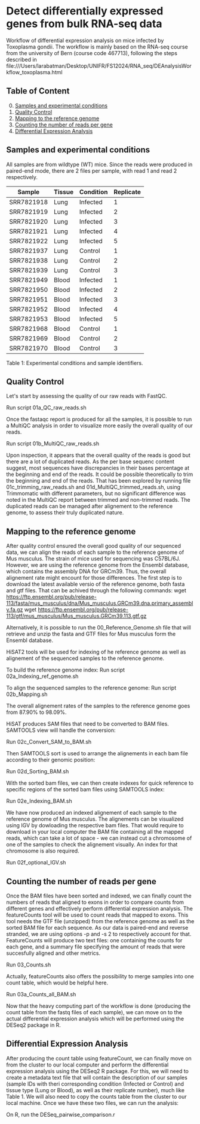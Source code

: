 # Detect differentially expressed genes from bulk RNA-seq data
Workflow of differential expression analysis on mice infected by Toxoplasma gondii.
The workflow is mainly based on the RNA-seq course from the university of Bern (course code 467713), following the steps described in file:///Users/larabatman/Desktop/UNIFR/FS12024/RNA_seq/DEAnalysisWorkflow_toxoplasma.html


## Table of Content

0. [Samples and experimental conditions](#samples-and-experimental-conditions)
1. [Quality Control](#quality-control)
2. [Mapping to the reference genome](#mapping-to-the-reference-genome)
3. [Counting the number of reads per gene](#counting-the-number-of-reads-per-gene)
4. [Differential Expression Analysis](#differential-expression-analysis)

## Samples and experimental conditions
All samples are from wildtype  (WT) mice. 
Since the reads were produced in paired-end mode, there are 2 files per sample, with read 1 and read 2 respectively.


| Sample    | Tissue  | Condition | Replicate |
|-----------|---------|-----------|-----------|
| SRR7821918 | Lung    | Infected  | 1         |
| SRR7821919 | Lung    | Infected  | 2         |
| SRR7821920 | Lung    | Infected  | 3         |
| SRR7821921 | Lung    | Infected  | 4         |
| SRR7821922 | Lung    | Infected  | 5         |
| SRR7821937 | Lung    | Control   | 1         |
| SRR7821938 | Lung    | Control   | 2         |
| SRR7821939 | Lung    | Control   | 3         |
| SRR7821949 | Blood   | Infected  | 1         |
| SRR7821950 | Blood   | Infected  | 2         |
| SRR7821951 | Blood   | Infected  | 3         |
| SRR7821952 | Blood   | Infected  | 4         |
| SRR7821953 | Blood   | Infected  | 5         |
| SRR7821968 | Blood   | Control   | 1         |
| SRR7821969 | Blood   | Control   | 2         |
| SRR7821970 | Blood   | Control   | 3         |

Table 1: Experimental conditions and sample identifiers.

## Quality Control

Let's start by assessing the quality of our raw reads with FastQC.

Run script 01a_QC_raw_reads.sh

Once the fastaqc report is produced for all the samples, it is possible to run a MultiQC analysis in order to visualize more easily the overall quality of our reads.

Run script 01b_MultiQC_raw_reads.sh

Upon inspection, it appears that the overall quality of the reads is good but there are a lot of duplicated reads. As the per base sequenc content suggest, most sequences have discrepancies in their bases percentage at the beginning and end of the reads. It could be possible theoretically to trim the beginning and end of the reads. That has been explored by running file 01c_trimming_raw_reads.sh and 01d_MultiQC_trimmed_reads.sh, using Trimmomatic with different parameters, but no significant difference was noted in the MultiQC report between trimmed and non-trimmed reads. 
The duplicated reads can be managed after alignement to the reference genome, to assess their truly duplicated nature. 

## Mapping to the reference genome

After quality control ensured the overall good quality of our sequenced data, we can align the reads of each sample to the reference genome of Mus musculus. The strain of mice used for sequencing was C57BL/6J. However, we are using the reference genome from the Ensembl database, which contains the assembly DNA for GRCm39. Thus, the overall alignement rate might encount for those differences. 
The first step is to download the latest available versio of the reference genome, both fasta and gtf files. That can be achived through the following commands: 
wget https://ftp.ensembl.org/pub/release-113/fasta/mus_musculus/dna/Mus_musculus.GRCm39.dna.primary_assembly.fa.gz
wget https://ftp.ensembl.org/pub/release-113/gtf/mus_musculus/Mus_musculus.GRCm39.113.gtf.gz

Alternatively, it is possible to run the 00_Reference_Genome.sh file that will retrieve and unzip the fasta and GTF files for Mus musculus form the Ensembl database. 

HiSAT2 tools will be used for indexing of he reference genome as well as alignement of the sequenced samples to the reference genome.

To build the reference genome index: 
Run script 02a_Indexing_ref_genome.sh

To align the sequenced samples to the reference genome:
Run script 02b_Mapping.sh

The overall alignement rates of the samples to the reference genome goes from 87.90% to 98.09%. 

HiSAT produces SAM files that need to be converted to BAM files. SAMTOOLS view will handle the conversion:

Run 02c_Convert_SAM_to_BAM.sh

Then SAMTOOLS sort is used to arrange the alignements in each bam file according to their genomic position:

Run 02d_Sorting_BAM.sh

With the sorted bam files, we can then create indexes for quick reference to specific regions of the sorted bam files using SAMTOOLS index:

Run 02e_Indexing_BAM.sh

We have now produced an indexed alignement of each sample to the reference genome of Mus musculus. The alignements can be visualized using IGV by dowloading the respective bam files. That would require to download in your local computer the BAM file containing all the mapped reads, which can take a lot of space - we can instead cut a chromosome of one of the samples to check the alignement visually. An index for that chromosome is also required. 

Run 02f_optional_IGV.sh

## Counting the number of reads per gene

Once the BAM files have been sorted and indexed, we can finally count the numbers of reads that aligned to exons in  order to compare counts from different genes and effectively perform differential expression analysis. 
The featureCounts tool will be used to count reads that mapped to exons. This tool needs the GTF file (unzipped) from the reference genome as well as the sorted BAM file for each sequence. As our data is paired-end and reverse stranded, we are using options -p and -s 2 to respectively account for that. FeatureCounts will produce two text files: one containing the counts for each gene, and a summary file specifying the amount of reads that were succesfully aligned and other metrics. 

Run 03_Counts.sh

Actually, featureCounts also offers the possibility to merge samples into one count table, which would be helpful here. 

Run 03a_Counts_all_BAM.sh

Now that the heavy computing part of the workflow is done (producing the count table from the fastq files of each sample), we can move on to the actual differential expression analysis which will be performed using the DESeq2 package in R.

## Differential Expression Analysis

After producing the count table using featureCount, we can finally move on from the cluster to our local computer and perform the differential expression analysis using the DESeq2 R package.
For this, we will need to create a metadata text file that will contain the description of our samples (sample IDs with theri corresponding condition (Infected or Control) and tissue type (Lung or Blood), as well as their replicate number), much like Table 1.
We will also need to copy the counts table from the cluster to our local machine. 
Once we have these two files, we can run the analysis:

On R, run the DESeq_pairwise_comparison.r

<!--

#Check the status of your repository
git status

#Stage changes
git add filename   # or use 'git add .' to stage all changes

#Commit changes
git commit -m "Your commit message"

#Push to GitHub
git push origin main

#To save changes before pulling
git stash


#To retrieve the changes after pulling
git stash pop
-->

